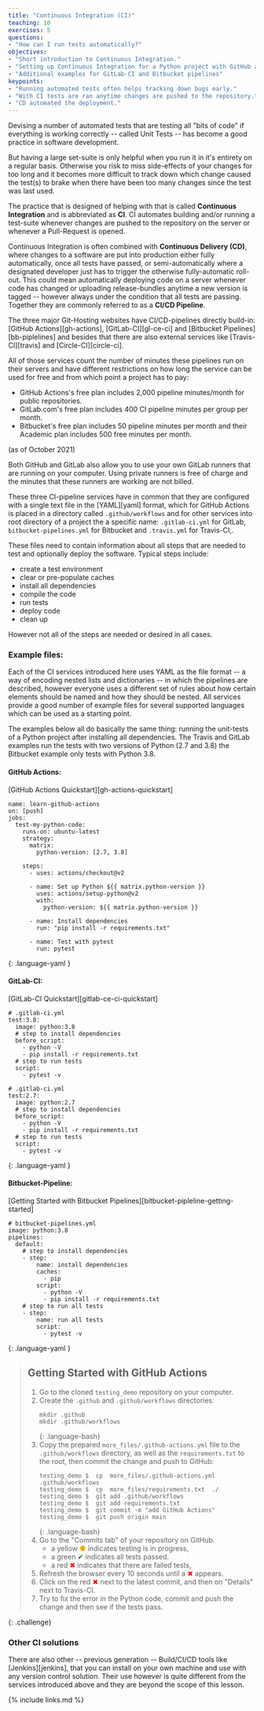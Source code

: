 ```yaml
---
title: "Continuous Integration (CI)"
teaching: 10
exercises: 5
questions:
- "How can I run tests automatically?"
objectives:
- "Short introduction to Continuous Integration."
- "Setting up Continuous Integration for a Python project with GitHub and Travis"
- "Additional examples for GitLab-CI and Bitbucket pipelines"
keypoints:
- "Running automated tests often helps tracking down bugs early."
- "With CI tests are ran anytime changes are pushed to the repository."
- "CD automated the deployment."
---
```


Devising a number of automated tests that are testing all "bits of code"
if everything is working correctly -- called Unit Tests -- has become 
a good practice in software development.

But having a large set-suite is only helpful when you run it in it's entirety 
on a regular basis. Otherwise you risk to miss side-effects of your changes
for too long and it becomes more difficult to track down which change caused
the test(s) to brake when there have been too many changes since the test 
was last used.

The practice that is designed of helping with that is called **Continuous Integration**
and is abbreviated as **CI**. CI automates building and/or running a test-suite 
whenever changes are pushed to the repository on the server or whenever a 
Pull-Request is opened.

Continuous Integration is often combined with **Continuous Delivery (CD)**, 
where changes to a software are put into production either fully automatically,
once all tests have passed, or semi-automatically where a designated developer
just has to trigger the otherwise fully-automatic roll-out.
This could mean automatically deploying code on a server whenever code has 
changed or uploading release-bundles anytime a new version is tagged --
however always under the condition that all tests are passing. 
Together they are commonly referred to as a **CI/CD Pipeline**.

The three major Git-Hosting websites have CI/CD-pipelines directly build-in:
[GitHub Actions][gh-actions], [GitLab-CI][gl-ce-ci] and 
[Bitbucket Pipelines][bb-piplelines] and besides that there are also external
services like [Travis-CI][travis] and [Circle-CI][circle-ci].

All of those services count the number of minutes these pipelines run on their 
servers and have different restrictions on how long the service can be used
for free and from which point a project has to pay:

* GitHub Actions's free plan includes 2,000 pipeline minutes/month for public
  repositories.
* GitLab.com's free plan includes 400 CI pipeline minutes per group per month.
* Bitbucket's free plan includes 50 pipeline minutes per month and their 
  Academic plan includes 500 free minutes per month.

(as of October 2021)

Both GitHub and GitLab also allow you to use your own GitLab runners that are
running on your computer. Using private runners is free of charge and the
minutes that these runners are working are not billed.

These three CI-pipeline services have in common that they are configured
with a single text file in the [YAML][yaml] format, which for GitHub Actions
is placed in a directory called `.github/workflows` and for other services into
root directory of a project the a specific name: 
`.gitlab-ci.yml` for GitLab, `bitbucket-pipelines.yml` for Bitbucket and 
`.travis.yml` for Travis-CI,.

These files need to contain information about all steps that are needed to 
test and optionally deploy the software.  Typical steps include:

- create a test environment
- clear or pre-populate caches
- install all dependencies
- compile the code
- run tests
- deploy code
- clean up

However not all of the steps are needed or desired in all cases.


### Example files:

Each of the CI services introduced here uses YAML as the file format 
-- a way of encoding nested lists and dictionaries --
in which the pipelines are described, however everyone uses a different set
of rules about how certain elements should be named and how they should be 
nested.  All services provide a good number of example files for several
supported languages which can be used as a starting point.

The examples below all do basically the same thing: running the unit-tests
of a Python project after installing all dependencies.
The Travis and GitLab examples run the tests with two versions of Python
(2.7 and 3.8) the Bitbucket example only tests with Python 3.8.


#### GitHub Actions:
[GitHub Actions Quickstart][gh-actions-quickstart]
~~~
name: learn-github-actions
on: [push]
jobs:
  test-my-python-code:
    runs-on: ubuntu-latest
    strategy:
      matrix:
        python-version: [2.7, 3.8]

    steps:
      - uses: actions/checkout@v2

      - name: Set up Python ${{ matrix.python-version }}
        uses: actions/setup-python@v2
        with:
          python-version: ${{ matrix.python-version }}

      - name: Install dependencies
        run: "pip install -r requirements.txt"

      - name: Test with pytest
        run: pytest
~~~
{: .language-yaml }

#### GitLab-CI:
[GitLab-CI Quickstart][gitlab-ce-ci-quickstart]
~~~
# .gitlab-ci.yml
test:3.8:
  image: python:3.8
  # step to install dependencies
  before_script:
    - python -V
    - pip install -r requirements.txt
  # step to run tests
  script:
    - pytest -v

# .gitlab-ci.yml
test:2.7:
  image: python:2.7
  # step to install dependencies
  before_script:
    - python -V
    - pip install -r requirements.txt
  # step to run tests
  script:
    - pytest -v
~~~
{: .language-yaml }

#### Bitbucket-Pipeline:
[Getting Started with Bitbucket Pipelines][bitbucket-pipleline-getting-started]
~~~
# bitbucket-pipelines.yml
image: python:3.8
pipelines:
  default:
    # step to install dependencies
    - step:
        name: install dependencies
        caches:
          - pip
        script:
          - python -V
          - pip install -r requirements.txt
    # step to run all tests
    - step:
        name: run all tests
        script:
          - pytest -v
~~~
{: .language-yaml }

> ## Getting Started with GitHub Actions
> 1. Go to the cloned `testing_demo` repository on your computer.
> 2. Create the `.github` and `.github/workflows` directories:
>    ~~~
>    mkdir .github
>    mkdir .github/workflows
>    ~~~
>    {: .language-bash}
> 5. Copy the prepared `more_files/.github-actions.yml` file to the 
>    `.github/workflows` directory, as well as the `requirements.txt` to the root,
>    then commit the change and push to GitHub:
>    ~~~
>    testing_demo $  cp  more_files/.github-actions.yml  .github/workflows
>    testing_demo $  cp  more_files/requirements.txt  ./
>    testing_demo $  git add .github/workflows
>    testing_demo $  git add requirements.txt
>    testing_demo $  git commit -m "add GitHub Actions"
>    testing_demo $  git push origin main
>    ~~~
>    {: .language-bash}
> 6. Go to the "Commits tab" of your repository on GitHub.  
>    * a yellow <span style="color:orange">&#x25CF;</span> indicates testing is in progress,
>    * a green  <span style="color:green">&#x2714;</span>  indicates all tests passed.
>    * a red    <span style="color:red">&#x2716;</span>    indicates that there are failed tests,
> 7. Refresh the browser every 10 seconds until a <span style="color:red">&#x2716;</span> appears.
> 8. Click on the red <span style="color:red">&#x2716;</span> next to the latest commit,
>    and then on "Details" next to Travis-CI.
> 9. Try to fix the error in the Python code, commit and push the change 
>    and then see if the tests pass.
> 
{: .challenge}


### Other CI solutions

There are also other -- previous generation -- Build/CI/CD tools like 
[Jenkins][jenkins], that you can install on your own machine and use with 
any version control solution.  Their use however is quite different from 
the services introduced above and they are beyond the scope of this lesson.


{% include links.md %}
